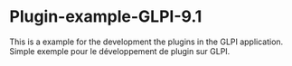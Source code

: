 # Plugin-example-GLPI-9.1
This is a example for the development the plugins in the GLPI application.<br/>
Simple exemple pour le développement de plugin sur GLPI.
